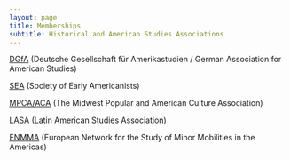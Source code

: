 ```yaml
---
layout: page
title: Memberships
subtitle: Historical and American Studies Associations
---
```

<p><a href="http://dgfa.de" target="_blank">DGfA</a> (Deutsche Gesellschaft für Amerikastudien / German Association for American Studies)</p>
<p><a href="https://www.societyofearlyamericanists.org" target="_blank">SEA</a> (Society of Early Americanists)</p>
<p><a href="http://mpcaaca.org" target="_blank">MPCA/ACA</a> (The Midwest Popular and American Culture Association)</p>
<p><a href="http://lasa.international.pitt.edu/eng/">LASA</a> (Latin American Studies Association)</p>
<p><a href="http://enmma.org/" target="_blank">ENMMA</a> (European Network for the Study of Minor Mobilities in the Americas)</p>
